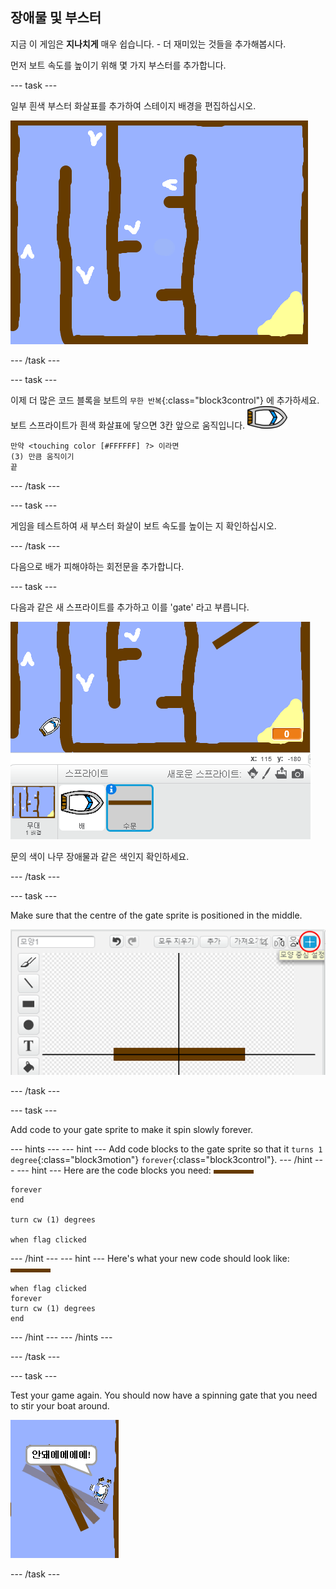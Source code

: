 ## 장애물 및 부스터

지금 이 게임은 **지나치게** 매우 쉽습니다. - 더 재미있는 것들을 추가해봅시다.

먼저 보트 속도를 높이기 위해 몇 가지 부스터를 추가합니다.

\--- task \---

일부 흰색 부스터 화살표를 추가하여 스테이지 배경을 편집하십시오.

![screenshot](images/boat-boost.png)

\--- /task \---

\--- task \---

이제 더 많은 코드 블록을 보트의 `무한 반복`{:class="block3control"} 에 추가하세요. 보트 스프라이트가 흰색 화살표에 닿으면 3칸 앞으로 움직입니다. ![boat-sprite](images/boat_resize.png)

```blocks3
만약 <touching color [#FFFFFF] ?> 이라면
(3) 만큼 움직이기
끝
```

\--- /task \---

\--- task \---

게임을 테스트하여 새 부스터 화살이 보트 속도를 높이는 지 확인하십시오.

\--- /task \---

다음으로 배가 피해야하는 회전문을 추가합니다.

\--- task \---

다음과 같은 새 스프라이트를 추가하고 이를 'gate' 라고 부릅니다.

![스크린샷](images/boat-gate.png)

문의 색이 나무 장애물과 같은 색인지 확인하세요.

\--- /task \---

\--- task \---

Make sure that the centre of the gate sprite is positioned in the middle.

![스크린샷](images/boat-center.png)

\--- /task \---

\--- task \---

Add code to your gate sprite to make it spin slowly forever.

\--- hints \--- \--- hint \--- Add code blocks to the gate sprite so that it `turns 1 degree`{:class="block3motion"} `forever`{:class="block3control"}. \--- /hint \--- \--- hint \--- Here are the code blocks you need: ![gate](images/gate.png)

```blocks3
forever
end

turn cw (1) degrees

when flag clicked
```

\--- /hint \--- \--- hint \--- Here's what your new code should look like: ![gate](images/gate.png)

```blocks3
when flag clicked
forever
turn cw (1) degrees
end
```

\--- /hint \--- \--- /hints \---

\--- /task \---

\--- task \---

Test your game again. You should now have a spinning gate that you need to stir your boat around.

![스크린샷](images/boat-gate-test.png)

\--- /task \---